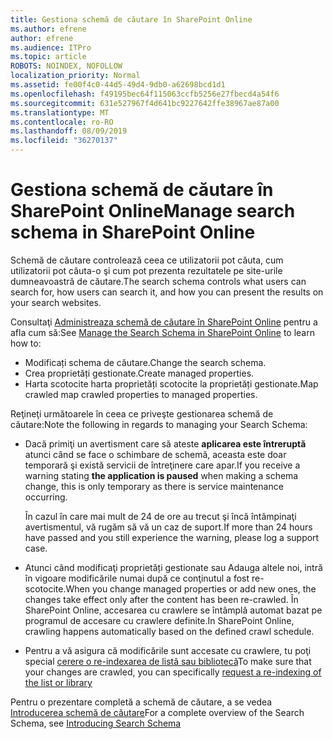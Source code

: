 ```yaml
---
title: Gestiona schemă de căutare în SharePoint Online
ms.author: efrene
author: efrene
ms.audience: ITPro
ms.topic: article
ROBOTS: NOINDEX, NOFOLLOW
localization_priority: Normal
ms.assetid: fe00f4c0-44d5-49d4-9db0-a62698bcd1d1
ms.openlocfilehash: f49195bec64f115063ccfb5256e27fbecd4a54f6
ms.sourcegitcommit: 631e527967f4d641bc9227642ffe38967ae87a00
ms.translationtype: MT
ms.contentlocale: ro-RO
ms.lasthandoff: 08/09/2019
ms.locfileid: "36270137"
---
```

# <a name="manage-search-schema-in-sharepoint-online"></a><span data-ttu-id="e111b-102">Gestiona schemă de căutare în SharePoint Online</span><span class="sxs-lookup"><span data-stu-id="e111b-102">Manage search schema in SharePoint Online</span></span>

<span data-ttu-id="e111b-103">Schemă de căutare controlează ceea ce utilizatorii pot căuta, cum utilizatorii pot căuta-o şi cum pot prezenta rezultatele pe site-urile dumneavoastră de căutare.</span><span class="sxs-lookup"><span data-stu-id="e111b-103">The search schema controls what users can search for, how users can search it, and how you can present the results on your search websites.</span></span> 

<span data-ttu-id="e111b-104">Consultaţi [Administreaza schemă de căutare în SharePoint Online](https://docs.microsoft.com/sharepoint/manage-search-schema) pentru a afla cum să:</span><span class="sxs-lookup"><span data-stu-id="e111b-104">See [Manage the Search Schema in SharePoint Online](https://docs.microsoft.com/sharepoint/manage-search-schema) to learn how to:</span></span> 
- <span data-ttu-id="e111b-105">Modificați schema de căutare.</span><span class="sxs-lookup"><span data-stu-id="e111b-105">Change the search schema.</span></span>
- <span data-ttu-id="e111b-106">Crea proprietăți gestionate.</span><span class="sxs-lookup"><span data-stu-id="e111b-106">Create managed properties.</span></span>
- <span data-ttu-id="e111b-107">Harta scotocite harta proprietăți scotocite la proprietăți gestionate.</span><span class="sxs-lookup"><span data-stu-id="e111b-107">Map crawled map crawled properties to managed properties.</span></span>

<span data-ttu-id="e111b-108">Reţineţi următoarele în ceea ce priveşte gestionarea schemă de căutare:</span><span class="sxs-lookup"><span data-stu-id="e111b-108">Note the following in regards to managing your Search Schema:</span></span>

- <span data-ttu-id="e111b-109">Dacă primiţi un avertisment care să ateste **aplicarea este întreruptă** atunci când se face o schimbare de schemă, aceasta este doar temporară şi există servicii de întreţinere care apar.</span><span class="sxs-lookup"><span data-stu-id="e111b-109">If you receive a warning stating **the application is paused** when making a schema change, this is only temporary as there is service maintenance occurring.</span></span> 

    <span data-ttu-id="e111b-110">În cazul în care mai mult de 24 de ore au trecut şi încă întâmpinaţi avertismentul, vă rugăm să vă un caz de suport.</span><span class="sxs-lookup"><span data-stu-id="e111b-110">If more than 24 hours have passed and you still experience the warning, please log a support case.</span></span>
- <span data-ttu-id="e111b-111">Atunci când modificaţi proprietăți gestionate sau Adauga altele noi, intră în vigoare modificările numai după ce conţinutul a fost re-scotocite.</span><span class="sxs-lookup"><span data-stu-id="e111b-111">When you change managed properties or add new ones, the changes take effect only after the content has been re-crawled.</span></span> <span data-ttu-id="e111b-112">În SharePoint Online, accesarea cu crawlere se întâmplă automat bazat pe programul de accesare cu crawlere definite.</span><span class="sxs-lookup"><span data-stu-id="e111b-112">In SharePoint Online, crawling happens automatically based on the defined crawl schedule.</span></span>
- <span data-ttu-id="e111b-113">Pentru a vă asigura că modificările sunt accesate cu crawlere, tu poţi special [cerere o re-indexarea de listă sau bibliotecă](https://docs.microsoft.com/sharepoint/manage-search-schema#request-re-indexing-of-a-document-library-or-list)</span><span class="sxs-lookup"><span data-stu-id="e111b-113">To make sure that your changes are crawled, you can specifically [request a re-indexing of the list or library](https://docs.microsoft.com/sharepoint/manage-search-schema#request-re-indexing-of-a-document-library-or-list)</span></span> 

<span data-ttu-id="e111b-114">Pentru o prezentare completă a schemă de căutare, a se vedea [Introducerea schemă de căutare](https://blogs.technet.microsoft.com/tothesharepoint/2012/11/25/introducing-search-schema-for-sharepoint-2013/)</span><span class="sxs-lookup"><span data-stu-id="e111b-114">For a complete overview of the Search Schema, see [Introducing Search Schema](https://blogs.technet.microsoft.com/tothesharepoint/2012/11/25/introducing-search-schema-for-sharepoint-2013/)</span></span> 


